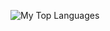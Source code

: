 ![My Top Languages](https://meow-psi.vercel.app/api/top-langs/?username=artifecx&custom_title=Language+Distribution&layout=compact&theme=github_dark&langs_count=8&hide=CSS,HTML)
